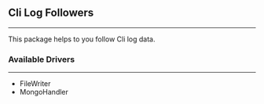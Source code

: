 
## Cli Log Followers

------

This package helps to you follow Cli log data.


### Available Drivers

------

* FileWriter
* MongoHandler